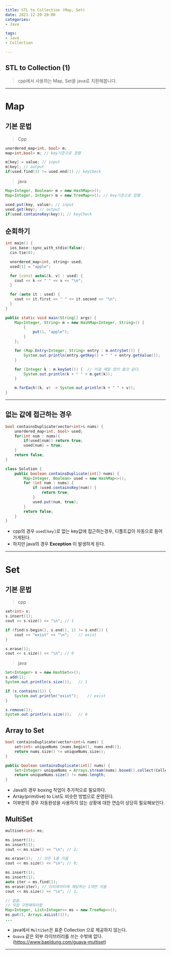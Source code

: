 ```yaml
---
title: STL to Collection (Map, Set)
date: 2021-12-20-20:00
categories:
- Java

tags:
- Java
- Collection

---
```


## STL to Collection (1)
> cpp에서 사용하는 Map, Set을 java로 치환해봅니다.

---

# Map

## 기본 문법

> Cpp  


```cpp
unordered_map<int, bool> m;
map<int,bool> m; // key기준으로 정렬

m[key] = value; // input
m[key]; // output
if(used.find(3) != used.end()) // keyCheck
``` 

> java 


```java
Map<Integer, Boolean> m = new HashMap<>();
Map<Integer, Integer> m = new TreeMap<>(); // key기준으로 정렬

used.put(key, value); // input
used.get(key); // output
if(used.containsKey(key)); // keyCheck
```

## 순회하기

```cpp
int main() {
  ios_base::sync_with_stdio(false);
  cin.tie(0);

  unordered_map<int, string> used;
  used[1] = "apple";

  for (const auto&[k, v] : used) {
    cout << k << " " << v << "\n";
  }

  for (auto it : used) {
    cout << it.first << " " << it.second << "\n";
  }
}

```

```java
public static void main(String[] args) {
    Map<Integer, String> m = new HashMap<Integer, String>() {
        {
            put(1, "apple");
        }
    };

    for (Map.Entry<Integer, String> entry : m.entrySet()) {
        System.out.println(entry.getKey() + " " + entry.getValue());
    }

    for (Integer k : m.keySet()) {  // 이걸 제일 많이 쓸것 같다.
        System.out.println(k + " " + m.get(k));
    }

    m.forEach((k, v) -> System.out.println(k + " " + v));
}
```

---

## 없는 값에 접근하는 경우

```cpp
bool containsDuplicate(vector<int>& nums) {
    unordered_map<int, bool> used;
    for(int num : nums){
        if(used[num]) return true;
        used[num] = true;
    }
    return false;
}
```

```java
class Solution {
    public boolean containsDuplicate(int[] nums) {
        Map<Integer, Boolean> used = new HashMap<>();
        for (int num : nums) {
            if (used.containsKey(num)) {
                return true;
            }
            used.put(num, true);
        }
        return false;
    }
}
```

- cpp의 경우 `used[key]`로 없는 key값에 접근하는경우, 디폴트값이 자동으로 들어가게된다.
- 하지만 java의 경우 **Exception** 이 발생하게 된다.


---


# Set

## 기본 문법

> cpp  

```cpp
set<int> s;
s.insert(1);
cout << s.size() << "\n"; // 1

if (find(s.begin(), s.end(), 1) != s.end()) {
    cout << "exist" << "\n";    // exist
}

s.erase(1);
cout << s.size() << "\n"; // 0
```

> java


```java
Set<Integer> s = new HashSet<>();
s.add(1);
System.out.println(s.size());   // 1

if (s.contains(1)) {
    System.out.println("exist");    // exist
}

s.remove(1);
System.out.println(s.size());   // 0
```

## Array to Set

```cpp
bool containsDuplicate(vector<int>& nums) {
    set<int> uniqueNums {nums.begin(), nums.end()};
    return nums.size() != uniqueNums.size();
}
```

```java
public boolean containsDuplicate(int[] nums) {
    Set<Integer> uniqueNums = Arrays.stream(nums).boxed().collect(Collectors.toSet());
    return uniqueNums.size() != nums.length;
}
```

- Java의 경우 boxing 작업이 추가적으로 필요하다.
- Array(primitive) to List도 비슷한 방법으로 운영된다. 
- 이부분의 경우 자동완성을 사용하지 않는 상황에 대한 연습이 상당히 필요해보인다.

## MultiSet

```cpp
multiset<int> ms;

ms.insert(1);
ms.insert(1);
cout << ms.size() << "\n"; // 2;

ms.erase(1);  // 모든 1을 지움
cout << ms.size() << "\n"; // 0;

ms.insert(1);
ms.insert(1);
auto iter = ms.find(1);
ms.erase(iter); // 이터레이터에 해당하는 1개만 지움
cout << ms.size() << "\n"; // 1;
```


```java
// 없음. 
// 직접 구현해줘야함
Map<Integer, List<Integer>> ms = new TreeMap<>();
ms.put(1, Arrays.asList(1));
...
```

- java에서 `MultiSet`은 표준 Collection 으로 제공하지 않는다.
- `Guava` 같은 외부 라이브러리를 쓰는 수밖에 없다. (https://www.baeldung.com/guava-multiset)


---